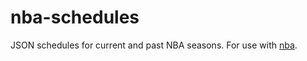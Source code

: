 # nba-schedules

JSON schedules for current and past NBA seasons. For use with [nba](https://github.com/nickb1080/nba).
